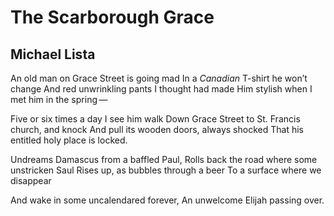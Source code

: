 # The Scarborough Grace
## Michael Lista
An old man on Grace Street is going mad
In a _Canadian_ T-shirt he won’t change
And red unwrinkling pants I thought had made
Him stylish when I met him in the spring —

Five or six times a day I see him walk
Down Grace Street to St. Francis church, and knock
And pull its wooden doors, always shocked
That his entitled holy place is locked.

Undreams Damascus from a baffled Paul,
Rolls back the road where some unstricken Saul
Rises up, as bubbles through a beer
To a surface where we disappear

And wake in some uncalendared forever,
An unwelcome Elijah passing over.